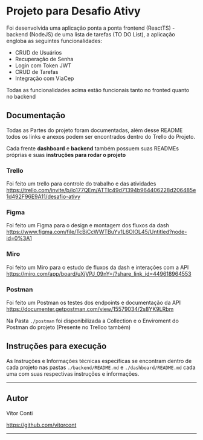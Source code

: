 # Projeto para Desafio Ativy

Foi desenvolvida uma aplicação ponta a ponta frontend (ReactTS) - backend (NodeJS) de uma lista de tarefas (TO DO List), a aplicação engloba as seguintes funcionalidades:

- CRUD de Usuários
- Recuperação de Senha
- Login com Token JWT
- CRUD de Tarefas
- Integração com ViaCep

Todas as funcionalidades acima estão funcionais tanto no fronted quanto no backend

## Documentação

Todas as Partes do projeto foram documentadas, além desse README todos os links e anexos podem ser encontrados dentro do Trello do Projeto.

Cada frente **dashboard** e **backend** também possuem suas READMEs próprias e suas **instruções para rodar o projeto**

### Trello

Foi feito um trello para controle do trabalho e das atividades
https://trello.com/invite/b/lo177QEm/ATTIc49d71394b964406228d206485e1d492F96E9A11/desafio-ativy

### Figma

Foi feito um Figma para o design e montagem dos fluxos da dash
https://www.figma.com/file/TcBiCcWWTBuYv1L6OIOL45/Untitled?node-id=0%3A1

### Miro

Foi feito um Miro para o estudo de fluxos da dash e interações com a API
https://miro.com/app/board/uXjVPJ_09nY=/?share_link_id=449618964553

### Postman

Foi feito um Postman os testes dos endpoints e documentação da API
https://documenter.getpostman.com/view/15579034/2s8YK9LRbm

Na Pasta `./postman` foi disponibilizada a Collection e o Enviroment do Postman do projeto (Presente no Trelloo também)

## Instruções para execução

As Instruções e Informações técnicas especificas se encontram dentro de cada projeto nas pastas `./backend/README.md` e `./dashboard/README.md` cada uma com suas respectivas instruções e informações.

---

## Autor

Vítor Conti

https://github.com/vitorcont

---
